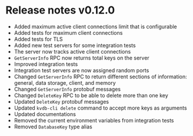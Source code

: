 # Release notes v0.12.0

- Added maximum active client connections limit that is configurable
- Added tests for maximum client connections
- Added tests for TLS
- Added new test servers for some integration tests
- The server now tracks active client connections
- `GetServerInfo` RPC now returns total keys on the server
- Improved integration tests
- Integration test servers are now assigned random ports
- Changed `GetServerInfo` RPC to return different sections of information: general, data storage, client, and memory
- Changed `GetServerInfo` protobuf messages
- Changed `DeleteKey` RPC to be able to delete more than one key
- Updated `DeleteKey` protobuf messages
- Updated `kvdb-cli delete` command to accept more keys as arguments
- Updated documentations
- Removed the current environment variables from integration tests
- Removed `DatabaseKey` type alias
